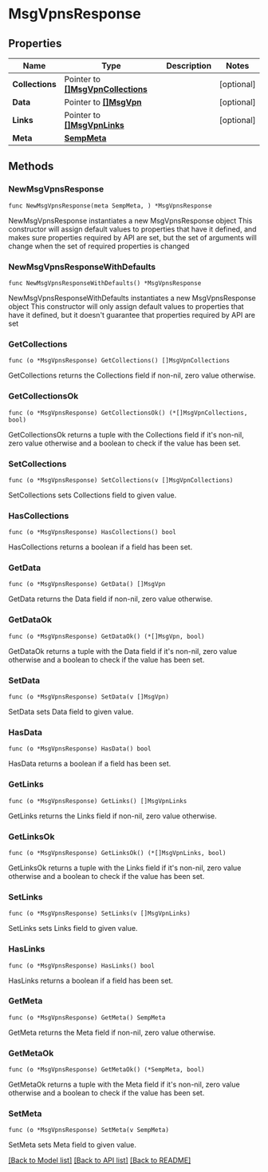 # MsgVpnsResponse

## Properties

Name | Type | Description | Notes
------------ | ------------- | ------------- | -------------
**Collections** | Pointer to [**[]MsgVpnCollections**](MsgVpnCollections.md) |  | [optional] 
**Data** | Pointer to [**[]MsgVpn**](MsgVpn.md) |  | [optional] 
**Links** | Pointer to [**[]MsgVpnLinks**](MsgVpnLinks.md) |  | [optional] 
**Meta** | [**SempMeta**](SempMeta.md) |  | 

## Methods

### NewMsgVpnsResponse

`func NewMsgVpnsResponse(meta SempMeta, ) *MsgVpnsResponse`

NewMsgVpnsResponse instantiates a new MsgVpnsResponse object
This constructor will assign default values to properties that have it defined,
and makes sure properties required by API are set, but the set of arguments
will change when the set of required properties is changed

### NewMsgVpnsResponseWithDefaults

`func NewMsgVpnsResponseWithDefaults() *MsgVpnsResponse`

NewMsgVpnsResponseWithDefaults instantiates a new MsgVpnsResponse object
This constructor will only assign default values to properties that have it defined,
but it doesn't guarantee that properties required by API are set

### GetCollections

`func (o *MsgVpnsResponse) GetCollections() []MsgVpnCollections`

GetCollections returns the Collections field if non-nil, zero value otherwise.

### GetCollectionsOk

`func (o *MsgVpnsResponse) GetCollectionsOk() (*[]MsgVpnCollections, bool)`

GetCollectionsOk returns a tuple with the Collections field if it's non-nil, zero value otherwise
and a boolean to check if the value has been set.

### SetCollections

`func (o *MsgVpnsResponse) SetCollections(v []MsgVpnCollections)`

SetCollections sets Collections field to given value.

### HasCollections

`func (o *MsgVpnsResponse) HasCollections() bool`

HasCollections returns a boolean if a field has been set.

### GetData

`func (o *MsgVpnsResponse) GetData() []MsgVpn`

GetData returns the Data field if non-nil, zero value otherwise.

### GetDataOk

`func (o *MsgVpnsResponse) GetDataOk() (*[]MsgVpn, bool)`

GetDataOk returns a tuple with the Data field if it's non-nil, zero value otherwise
and a boolean to check if the value has been set.

### SetData

`func (o *MsgVpnsResponse) SetData(v []MsgVpn)`

SetData sets Data field to given value.

### HasData

`func (o *MsgVpnsResponse) HasData() bool`

HasData returns a boolean if a field has been set.

### GetLinks

`func (o *MsgVpnsResponse) GetLinks() []MsgVpnLinks`

GetLinks returns the Links field if non-nil, zero value otherwise.

### GetLinksOk

`func (o *MsgVpnsResponse) GetLinksOk() (*[]MsgVpnLinks, bool)`

GetLinksOk returns a tuple with the Links field if it's non-nil, zero value otherwise
and a boolean to check if the value has been set.

### SetLinks

`func (o *MsgVpnsResponse) SetLinks(v []MsgVpnLinks)`

SetLinks sets Links field to given value.

### HasLinks

`func (o *MsgVpnsResponse) HasLinks() bool`

HasLinks returns a boolean if a field has been set.

### GetMeta

`func (o *MsgVpnsResponse) GetMeta() SempMeta`

GetMeta returns the Meta field if non-nil, zero value otherwise.

### GetMetaOk

`func (o *MsgVpnsResponse) GetMetaOk() (*SempMeta, bool)`

GetMetaOk returns a tuple with the Meta field if it's non-nil, zero value otherwise
and a boolean to check if the value has been set.

### SetMeta

`func (o *MsgVpnsResponse) SetMeta(v SempMeta)`

SetMeta sets Meta field to given value.



[[Back to Model list]](../README.md#documentation-for-models) [[Back to API list]](../README.md#documentation-for-api-endpoints) [[Back to README]](../README.md)


